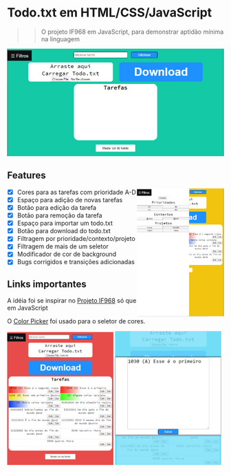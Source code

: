 # Todo.txt em HTML/CSS/JavaScript
>> O projeto IF968 em JavaScript, para demonstrar aptidão mínima na linguagem

<img style='width=100%' src='.github/empty.png'>

## Features
<img style='width:40%; float:right' src='.github/filter.png'>

- [x] Cores para as tarefas com prioridade A-D
- [x] Espaço para adição de novas tarefas
- [x] Botão para edição da tarefa
- [x] Botão para remoção da tarefa
- [x] Espaço para importar um todo.txt
- [x] Botão para download do todo.txt
- [x] Filtragem por prioridade/contexto/projeto
- [x] Filtragem de mais de um seletor
- [x] Modificador de cor de background
- [x] Bugs corrigidos e transições adicionadas

## Links importantes
A idéia foi se inspirar no [Projeto IF968](https://github.com/JDaniloC/Projeto-IF968-2019) só que em JavaScript

O [Color Picker](https://github.com/jillix/piklor.js/) foi usado para o seletor de cores.


<img style='width:49%' src='.github/full.png'>
<img style='width:49%' src='.github/edit.png'>
